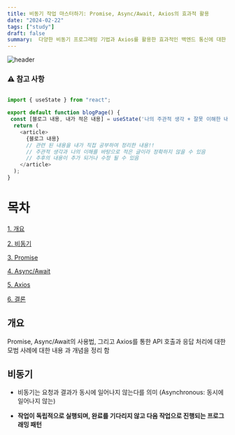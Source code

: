 ```yaml
---
title: 비동기 작업 마스터하기: Promise, Async/Await, Axios의 효과적 활용
date: "2024-02-22"
tags: ["study"]
draft: false
summary:  다양한 비동기 프로그래밍 기법과 Axios를 활용한 효과적인 백엔드 통신에 대한 내용을 공부하여 정리한 글 입니다.
---
```


![header](https://capsule-render.vercel.app/api?type=rect&color=auto&text=%20%20STUDY%20%20&fontAlign=30&fontSize=15&textBg=true&desc=강의%20내용을%20바탕으로%20나의%20경험,생각을%20작성&descAlign=60&descAlignY=50&animation=twinkling)

### ⚠ 참고 사항

```javascript

import { useState } from "react";

export default function blogPage() {
 const [블로그 내용, 내가 적은 내용] = useState('나의 주관적 생각 + 잘못 이해한 내용')
  return (
    <article>
      {블로그 내용}
      // 관련 된 내용을 내가 직접 공부하여 정리한 내용!!
      // 주관적 생각과 나의 이해를 바탕으로 적은 글이라 정확하지 않을 수 있음
      // 추후의 내용이 추가 되거나 수정 될 수 있음
    </article>
  );
}

```

# 목차

[1. 개요](#개요)

[2. 비동기](#비동기)

[3. Promise](#Promise)

[4. Async/Await](#Async/Await)

[5. Axios](#Axios)

[6. 결론](#결론)

## 개요

Promise, Async/Await의 사용법, 그리고 Axios를 통한 API 호출과 응답 처리에 대한 모범 사례에 대한 내용 과 개념을 정리 함

## 비동기

- 비동기는 요청과 결과가 동시에 일어나지 않는다를 의미 (Asynchronous: 동시에 일어나지 않는)

- **작업이 독립적으로 실행되며, 완료를 기다리지 않고 다음 작업으로 진행되는 프로그래밍 패턴**


